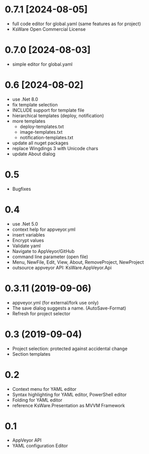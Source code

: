 # 0.7.1 [2024-08-05]
- full code editor for global.yaml (same features as for project)
- KsWare Open Commercial License

# 0.7.0 [2024-08-03]
- simple editor for global.yaml

# 0.6 [2024-08-02]
- use .Net 8.0
- fix template selection
- INCLUDE support for template file 
- hierarchical templates (deploy, notification) 
- more templates
    - deploy-templates.txt
	- image-templates.txt
	- notification-templates.txt
- update all nuget packages
- replace Wingdings 3 with Unicode chars
- update About dialog

# 0.5
- Bugfixes 
 
# 0.4
- use .Net 5.0
- context help for appveyor.yml
- insert variables
- Encrypt values
- Validate yaml
- Navigate to AppVeyor/GitHub
- command line parameter (open file)
- Menu, NewFile, Edit, View, About, RemoveProject, NewProject
- outsource appveyor API: KsWare.AppVeyor.Api

# 0.3.11  (2019-09-06)
- appveyor.yml (for external/fork use only)
- The save dialog suggests a name. (AutoSave-Format)
- Refresh for project selector

# 0.3 (2019-09-04)
- Project selection: protected against accidental change
- Section templates
# 0.2
- Context menu for YAML editor
- Syntax highlighting for YAML editor, PowerShell editor
- Folding for YAML editor
- reference KsWare.Presentation as MVVM Framework
# 0.1
- AppVeyor API
- YAML configuration Editor

